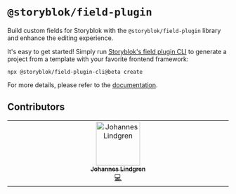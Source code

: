 # `@storyblok/field-plugin`

Build custom fields for Storyblok with the `@storyblok/field-plugin` library and enhance the editing experience.

It's easy to get started! Simply run [Storyblok's field plugin CLI](https://www.npmjs.com/package/@storyblok/field-plugin-cli) to generate a project from a template with your favorite frontend framework:

```shell
npx @storyblok/field-plugin-cli@beta create
```

For more details, please refer to the [documentation](https://www.storyblok.com/docs/plugins/field-plugins/introduction).

## Contributors

<!-- ALL-CONTRIBUTORS-LIST:START - Do not remove or modify this section -->
<!-- prettier-ignore-start -->
<!-- markdownlint-disable -->
<table>
  <tbody>
    <tr>
      <td align="center" valign="top" width="14.28%"><a href="https://github.com/johannes-lindgren"><img src="https://avatars.githubusercontent.com/u/14206504?v=4?s=100" width="100px;" alt="Johannes Lindgren"/><br /><sub><b>Johannes Lindgren</b></sub></a><br /><a href="#code-johannes-lindgren" title="Code">💻</a></td>
    </tr>
  </tbody>
</table>

<!-- markdownlint-restore -->
<!-- prettier-ignore-end -->

<!-- ALL-CONTRIBUTORS-LIST:END -->
